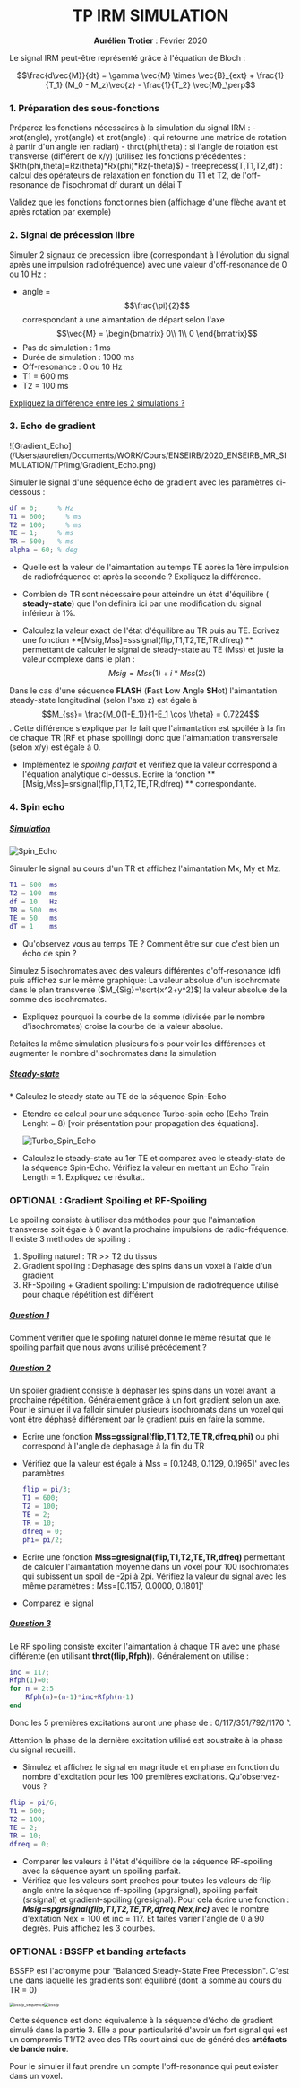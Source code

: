 
<center><h1>TP IRM SIMULATION</h1>
<b>Aurélien Trotier</b> : Février 2020
</center>


Le signal IRM peut-être représenté grâce à l'équation de Bloch :

$$\frac{d\vec{M}}{dt} = \gamma \vec{M} \times \vec{B}_{ext} + \frac{1}{T_1} (M_0 - M_z)\vec{z} - \frac{1}{T_2} \vec{M}_\perp$$

<h3>1. Préparation des sous-fonctions</h3>
Préparez les fonctions nécessaires à la simulation du signal IRM :
- xrot(angle), yrot(angle) et zrot(angle) : qui retourne une matrice de rotation à partir d'un angle (en radian)
- throt(phi,theta) : si l'angle de rotation est transverse (différent de x/y) (utilisez les fonctions précédentes : $Rth(phi,theta)=Rz(theta)*Rx(phi)*Rz(-theta)$)
- freeprecess(T,T1,T2,df) : calcul des opérateurs de relaxation en fonction du T1 et T2, de l'off-resonance de l'isochromat df durant un délai T

Validez que les fonctions fonctionnes bien (affichage d'une flèche avant et après rotation par exemple)

<h3>2. Signal de précession libre</h3>
Simuler 2 signaux de precession libre (correspondant à l'évolution du signal après une impulsion radiofréquence)  avec une valeur d'off-resonance de 0 ou 10 Hz :

- angle = $$\frac{\pi}{2}$$ correspondant à une aimantation de départ selon l'axe $$\vec{M} = \begin{bmatrix}
   0\\ 
   1\\
  0
  \end{bmatrix}$$  
- Pas de simulation : 1 ms
- Durée de simulation : 1000 ms
- Off-resonance : 0 ou 10 Hz
- T1 = 600 ms
- T2 = 100 ms

<u>Expliquez la différence entre les 2 simulations ?</u>



<h3>3. Echo de gradient</h3>
![Gradient_Echo](/Users/aurelien/Documents/WORK/Cours/ENSEIRB/2020_ENSEIRB_MR_SIMULATION/TP/img/Gradient_Echo.png)

Simuler le signal d'une séquence écho de gradient avec les paramètres ci-dessous :

```matlab
df = 0;     % Hz
T1 = 600;	  % ms
T2 = 100;	  % ms
TE = 1;     % ms
TR = 500;   % ms
alpha = 60; % deg
```



* Quelle est la valeur de l'aimantation au temps TE après la 1ère impulsion de radiofréquence et après la seconde ? Expliquez la différence.

* Combien de TR sont nécessaire pour atteindre un état d'équilibre ( **steady-state**) que l'on définira ici par une modification du signal inférieur à 1%.
* Calculez la valeur exact de l'état d'équilibre au TR puis au TE. Ecrivez une fonction **[Msig,Mss]=sssignal(flip,T1,T2,TE,TR,dfreq) ** permettant de calculer le signal de steady-state au TE (Mss) et juste la valeur complexe dans le plan : $$Msig = Mss(1)+i*Mss(2)$$

Dans le cas d'une séquence **FLASH** (**F**ast **L**ow **A**ngle **SH**ot) l'aimantation steady-state longitudinal (selon l'axe z) est égale à $$M_{ss}= \frac{M_0(1-E_1)}{1-E_1 \cos \theta} = 0.7224$$ . Cette différence s'explique par le fait que l'aimantation est spoilée à la fin de chaque TR (RF et phase spoiling) donc que l'aimantation transversale (selon x/y) est égale à 0.

* Implémentez le *spoiling parfait*  et vérifiez que la valeur correspond à l'équation analytique ci-dessus. Ecrire la fonction **[Msig,Mss]=srsignal(flip,T1,T2,TE,TR,dfreq) ** correspondante.



<h3>4. Spin echo</h3>
<h5><u>Simulation</u></h5>


![Spin_Echo](/Users/aurelien/Documents/WORK/Cours/ENSEIRB/2020_ENSEIRB_MR_SIMULATION/TP/img/Spin_Echo.png)

Simuler le signal au cours d'un TR et affichez l'aimantation Mx, My et Mz. 

```matlab
T1 = 600  ms
T2 = 100  ms
df = 10   Hz
TR = 500  ms
TE = 50   ms
dT = 1    ms 
```



* Qu'observez vous au temps TE ? Comment être sur que c'est bien un écho de spin ?

Simulez 5 isochromates avec des valeurs différentes d'off-resonance (df) puis affichez  sur le même graphique: La valeur absolue d'un isochromate dans le plan transverse ($M_{Sig}=\sqrt{x^2+y^2}$) la valeur absolue de la somme des isochromates. 

* Expliquez pourquoi la courbe de la somme (divisée par le nombre d'isochromates) croise la courbe de la valeur absolue.

Refaites la même simulation plusieurs fois pour voir les différences et augmenter le nombre d'isochromates dans la simulation



<h5><u>Steady-state</u></h5>
* Calculez le steady state au TE de la séquence Spin-Echo

* Etendre ce calcul pour une séquence Turbo-spin echo (Echo Train Lenght = 8) [voir présentation pour propagation des équations].

  ![Turbo_Spin_Echo](/Users/aurelien/Documents/WORK/Cours/ENSEIRB/2020_ENSEIRB_MR_SIMULATION/TP/img/Turbo_Spin_Echo.png)

* Calculez le steady-state au 1er TE et comparez avec le steady-state de la séquence Spin-Echo. Vérifiez la valeur en mettant un Echo Train Length = 1. Expliquez ce résultat.




<h3>OPTIONAL : Gradient Spoiling et RF-Spoiling</h3>

Le spoiling consiste à utiliser des méthodes pour que l'aimantation transverse soit égale à 0 avant la prochaine impulsions de radio-fréquence. Il existe 3 méthodes de spoiling :

1. Spoiling naturel : TR >> T2 du tissus
2. Gradient spoiling : Dephasage des spins dans un voxel à l'aide d'un gradient
3. RF-Spoiling + Gradient spoiling: L'impulsion de radiofréquence utilisé pour chaque répétition est différent 



<h5><u>Question 1</u></h5>

Comment vérifier que le spoiling naturel donne le même résultat que le spoiling parfait que nous avons utilisé précédement ?

<h5><u>Question 2</u></h5>

Un spoiler gradient consiste à déphaser les spins dans un voxel avant la prochaine répétition. Généralement grâce à un fort gradient selon un axe. Pour le simuler il va falloir simuler plusieurs isochromats dans un voxel qui vont être déphasé différement par le gradient puis en faire la somme.

* Ecrire une fonction **Mss=gssignal(flip,T1,T2,TE,TR,dfreq,phi)** ou phi correspond à l'angle de dephasage à la fin du TR

* Vérifiez que la valeur est égale à Mss = [0.1248, 0.1129, 0.1965]' avec les paramètres

  ```matlab
  flip = pi/3;
  T1 = 600;
  T2 = 100;
  TE = 2;
  TR = 10;
  dfreq = 0;
  phi= pi/2;
  ```

* Ecrire une fonction **Mss=gresignal(flip,T1,T2,TE,TR,dfreq)** permettant de calculer l'aimantation moyenne dans un voxel pour 100 isochromates qui subissent un spoil de -2pi à 2pi. Vérifiez la valeur du signal avec les même paramètres : Mss=[0.1157, 0.0000, 0.1801]'
* Comparez le signal



<h5><u>Question 3</u></h5>

Le RF spoiling consiste exciter l'aimantation à chaque TR avec une phase différente (en utilisant **throt(flip,Rfph)**). Généralement on utilise : 

```matlab
inc = 117;
Rfph(1)=0;
for n = 2:5
    Rfph(n)=(n-1)*inc+Rfph(n-1)
end
```

 Donc les 5 premières excitations auront une phase de : 0/117/351/792/1170 °. 

Attention la phase de la dernière excitation utilisé est soustraite à la phase du signal recueilli.

* Simulez et affichez le signal en magnitude et en phase en fonction du nombre d'excitation pour les 100 premières excitations. Qu'observez-vous ?

```matlab
flip = pi/6;
T1 = 600;
T2 = 100;
TE = 2;
TR = 10;
dfreq = 0;
```

* Comparer les valeurs à l'état d'équilibre de la séquence RF-spoiling avec la séquence ayant un spoiling parfait.
* Vérifiez que les valeurs sont proches pour toutes les valeurs de flip angle entre la séquence rf-spoiling (spgrsignal), spoiling parfait (srsignal) et gradient-spoiling (gresignal). Pour cela écrire une fonction : ***Msig=spgrsignal(flip,T1,T2,TE,TR,dfreq,Nex,inc)*** avec le nombre d'exitation Nex = 100 et inc = 117. Et faites varier l'angle de 0 à 90 degrès. Puis affichez les 3 courbes.

<h3>OPTIONAL : BSSFP et banding artefacts</h3>
BSSFP est l'acronyme pour "Balanced Steady-State Free Precession". C'est une dans laquelle les gradients sont équilibré (dont la somme au cours du TR = 0)

<img src="/Users/aurelien/Documents/WORK/Cours/ENSEIRB/2020_ENSEIRB_MR_SIMULATION/TP/img/bssfp_sequence.png" alt="bssfp_sequence" style="zoom: 50%;" /><img src="/Users/aurelien/Documents/WORK/Cours/ENSEIRB/2020_ENSEIRB_MR_SIMULATION/TP/img/bssfp.png" alt="bssfp" style="zoom:50%;" />

Cette séquence est donc équivalente à la séquence d'écho de gradient simulé dans la partie 3. Elle a pour particularité d'avoir un fort signal qui est un compromis T1/T2 avec des TRs court ainsi que de généré des **artéfacts de bande noire**.

Pour le simuler il faut prendre un compte l'off-resonance qui peut exister dans un voxel. 



